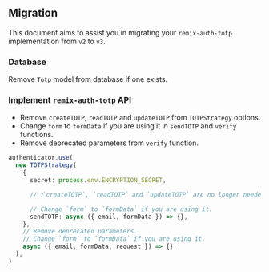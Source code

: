 ## Migration

This document aims to assist you in migrating your `remix-auth-totp` implementation from `v2` to `v3`.

### Database

Remove `Totp` model from database if one exists.

### Implement `remix-auth-totp` API

- Remove `createTOTP`, `readTOTP` and `updateTOTP` from `TOTPStrategy` options.
- Change `form` to `formData` if you are using it in `sendTOTP` and `verify` functions.
- Remove deprecated parameters from `verify` function.

```ts
authenticator.use(
  new TOTPStrategy(
    {
      secret: process.env.ENCRYPTION_SECRET,

      // ❗`createTOTP`, `readTOTP` and `updateTOTP` are no longer needed (removed).

      // Change `form` to `formData` if you are using it.
      sendTOTP: async ({ email, formData }) => {},
    },
    // Remove deprecated parameters.
    // Change `form` to `formData` if you are using it.
    async ({ email, formData, request }) => {},
  ),
)
```
